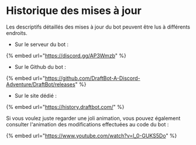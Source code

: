 # Historique des mises à jour

Les descriptifs détaillés des mises à jour du bot peuvent être lus à différents endroits.

* Sur le serveur du bot :

{% embed url="https://discord.gg/AP3Wmzb" %}

* Sur le Github du bot :

{% embed url="https://github.com/DraftBot-A-Discord-Adventure/DraftBot/releases" %}

* Sur le site dédié :

{% embed url="https://history.draftbot.com/" %}

Si vous voulez juste regarder une joli animation, vous pouvez également consulter l'animation des modifications effectuées au code du bot :

{% embed url="https://www.youtube.com/watch?v=l_0-GUKS5Do" %}
